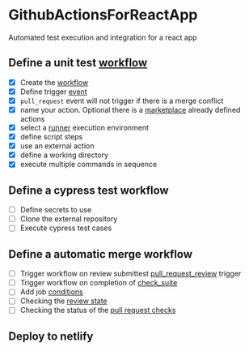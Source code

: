 # GithubActionsForReactApp
Automated test execution and integration for a react app

## Define a unit test [workflow](https://docs.github.com/en/actions/using-workflows/workflow-syntax-for-github-actions)
- [x] Create the [workflow](https://docs.github.com/en/actions/learn-github-actions/understanding-github-actions#workflows)
- [x] Define trigger [event](https://docs.github.com/en/actions/using-workflows/events-that-trigger-workflows)
- [x] `pull_request` event will not trigger if there is a merge conflict
- [x] name your action. Optional there is a [marketplace](https://github.com/marketplace?type=actions) already defined actions
- [x] select a [runner](https://docs.github.com/en/actions/learn-github-actions/understanding-github-actions#runners) execution environment
- [x] define script steps
- [x] use an external action
- [x] define a working directory
- [x] execute multiple commands in sequence

## Define a cypress test workflow
- [ ] Define secrets to use
- [ ] Clone the external repository
- [ ] Execute cypress test cases

## Define a automatic merge workflow
- [ ] Trigger workflow on review submittest [pull_request_review](https://docs.github.com/en/actions/using-workflows/events-that-trigger-workflows#pull_request_review) trigger
- [ ] Trigger workflow on completion of [check_suite](https://docs.github.com/en/actions/using-workflows/events-that-trigger-workflows#check_suite)
- [ ] Add job [conditions](https://docs.github.com/en/actions/learn-github-actions/expressions)
- [ ] Checking the [review state](https://docs.github.com/en/actions/using-workflows/events-that-trigger-workflows#running-a-workflow-when-a-pull-request-is-approved)
- [ ] Checking the status of the [pull request checks](https://docs.github.com/en/rest/guides/getting-started-with-the-checks-api)

## Deploy to netlify
